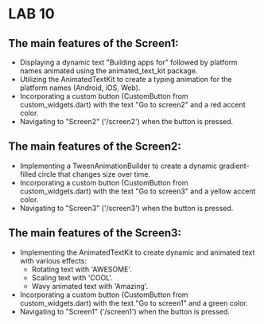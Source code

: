 # LAB 10

## The main features of the Screen1:
- Displaying a dynamic text "Building apps for" followed by platform names animated using the animated_text_kit package.
- Utilizing the AnimatedTextKit to create a typing animation for the platform names (Android, iOS, Web).
- Incorporating a custom button (CustomButton from custom_widgets.dart) with the text "Go to screen2" and a red accent color.
- Navigating to "Screen2" ('/screen2') when the button is pressed.

## The main features of the Screen2:
- Implementing a TweenAnimationBuilder to create a dynamic gradient-filled circle that changes size over time.
- Incorporating a custom button (CustomButton from custom_widgets.dart) with the text "Go to screen3" and a yellow accent color.
- Navigating to "Screen3" ('/screen3') when the button is pressed.

## The main features of the Screen3:
- Implementing the AnimatedTextKit to create dynamic and animated text with various effects:
  - Rotating text with 'AWESOME'.
  - Scaling text with 'COOL'.
  - Wavy animated text with 'Amazing'.
- Incorporating a custom button (CustomButton from custom_widgets.dart) with the text "Go to screen1" and a green color.
- Navigating to "Screen1" ('/screen1') when the button is pressed.
